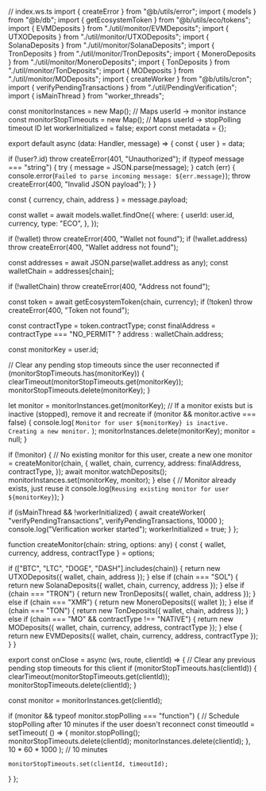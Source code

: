 // index.ws.ts
import { createError } from "@b/utils/error";
import { models } from "@b/db";
import { getEcosystemToken } from "@b/utils/eco/tokens";
import { EVMDeposits } from "./util/monitor/EVMDeposits";
import { UTXODeposits } from "./util/monitor/UTXODeposits";
import { SolanaDeposits } from "./util/monitor/SolanaDeposits";
import { TronDeposits } from "./util/monitor/TronDeposits";
import { MoneroDeposits } from "./util/monitor/MoneroDeposits";
import { TonDeposits } from "./util/monitor/TonDeposits";
import { MODeposits } from "./util/monitor/MODeposits";
import { createWorker } from "@b/utils/cron";
import { verifyPendingTransactions } from "./util/PendingVerification";
import { isMainThread } from "worker_threads";

const monitorInstances = new Map(); // Maps userId -> monitor instance
const monitorStopTimeouts = new Map(); // Maps userId -> stopPolling timeout ID
let workerInitialized = false;
export const metadata = {};

export default async (data: Handler, message) => {
  const { user } = data;

  if (!user?.id) throw createError(401, "Unauthorized");
  if (typeof message === "string") {
    try {
      message = JSON.parse(message);
    } catch (err) {
      console.error(`Failed to parse incoming message: ${err.message}`);
      throw createError(400, "Invalid JSON payload");
    }
  }

  const { currency, chain, address } = message.payload;

  const wallet = await models.wallet.findOne({
    where: {
      userId: user.id,
      currency,
      type: "ECO",
    },
  });

  if (!wallet) throw createError(400, "Wallet not found");
  if (!wallet.address) throw createError(400, "Wallet address not found");

  const addresses = await JSON.parse(wallet.address as any);
  const walletChain = addresses[chain];

  if (!walletChain) throw createError(400, "Address not found");

  const token = await getEcosystemToken(chain, currency);
  if (!token) throw createError(400, "Token not found");

  const contractType = token.contractType;
  const finalAddress =
    contractType === "NO_PERMIT" ? address : walletChain.address;

  const monitorKey = user.id;

  // Clear any pending stop timeouts since the user reconnected
  if (monitorStopTimeouts.has(monitorKey)) {
    clearTimeout(monitorStopTimeouts.get(monitorKey));
    monitorStopTimeouts.delete(monitorKey);
  }

  let monitor = monitorInstances.get(monitorKey);
  // If a monitor exists but is inactive (stopped), remove it and recreate
  if (monitor && monitor.active === false) {
    console.log(
      `Monitor for user ${monitorKey} is inactive. Creating a new monitor.`
    );
    monitorInstances.delete(monitorKey);
    monitor = null;
  }

  if (!monitor) {
    // No existing monitor for this user, create a new one
    monitor = createMonitor(chain, {
      wallet,
      chain,
      currency,
      address: finalAddress,
      contractType,
    });
    await monitor.watchDeposits();
    monitorInstances.set(monitorKey, monitor);
  } else {
    // Monitor already exists, just reuse it
    console.log(`Reusing existing monitor for user ${monitorKey}`);
  }

  if (isMainThread && !workerInitialized) {
    await createWorker(
      "verifyPendingTransactions",
      verifyPendingTransactions,
      10000
    );
    console.log("Verification worker started");
    workerInitialized = true;
  }
};

function createMonitor(chain: string, options: any) {
  const { wallet, currency, address, contractType } = options;

  if (["BTC", "LTC", "DOGE", "DASH"].includes(chain)) {
    return new UTXODeposits({ wallet, chain, address });
  } else if (chain === "SOL") {
    return new SolanaDeposits({ wallet, chain, currency, address });
  } else if (chain === "TRON") {
    return new TronDeposits({ wallet, chain, address });
  } else if (chain === "XMR") {
    return new MoneroDeposits({ wallet });
  } else if (chain === "TON") {
    return new TonDeposits({ wallet, chain, address });
  } else if (chain === "MO" && contractType !== "NATIVE") {
    return new MODeposits({ wallet, chain, currency, address, contractType });
  } else {
    return new EVMDeposits({ wallet, chain, currency, address, contractType });
  }
}

export const onClose = async (ws, route, clientId) => {
  // Clear any previous pending stop timeouts for this client
  if (monitorStopTimeouts.has(clientId)) {
    clearTimeout(monitorStopTimeouts.get(clientId));
    monitorStopTimeouts.delete(clientId);
  }

  const monitor = monitorInstances.get(clientId);

  if (monitor && typeof monitor.stopPolling === "function") {
    // Schedule stopPolling after 10 minutes if the user doesn't reconnect
    const timeoutId = setTimeout(
      () => {
        monitor.stopPolling();
        monitorStopTimeouts.delete(clientId);
        monitorInstances.delete(clientId);
      },
      10 * 60 * 1000
    ); // 10 minutes

    monitorStopTimeouts.set(clientId, timeoutId);
  }
};
